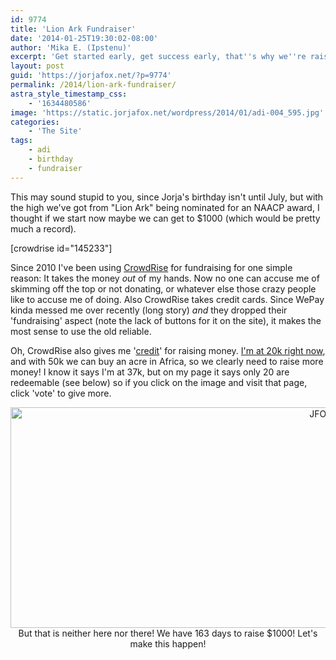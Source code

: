 ```yaml
---
id: 9774
title: 'Lion Ark Fundraiser'
date: '2014-01-25T19:30:02-08:00'
author: 'Mika E. (Ipstenu)'
excerpt: 'Get started early, get success early, that''s why we''re raising money for Jorja''s birthday when we have 163 days to go!'
layout: post
guid: 'https://jorjafox.net/?p=9774'
permalink: /2014/lion-ark-fundraiser/
astra_style_timestamp_css:
    - '1634480586'
image: 'https://static.jorjafox.net/wordpress/2014/01/adi-004_595.jpg'
categories:
    - 'The Site'
tags:
    - adi
    - birthday
    - fundraiser
---
```


This may sound stupid to you, since Jorja's birthday isn't until July, but with the high we've got from "Lion Ark" being nominated for an NAACP award, I thought if we start now maybe we can get to $1000 (which would be pretty much a record).

[crowdrise id="145233"]

Since 2010 I've been using <a href="http://crowdrise.com">CrowdRise</a> for fundraising for one simple reason: It takes the money _out_ of my hands. Now no one can accuse me of skimming off the top or not donating, or whatever else those crazy people like to accuse me of doing. Also CrowdRise takes credit cards. Since WePay kinda messed me over recently (long story) _and_ they dropped their 'fundraising' aspect (note the lack of buttons for it on the site), it makes the most sense to use the old reliable.

Oh, CrowdRise also gives me '<a href="http://www.crowdrise.com/community/rewards">credit</a>' for raising money. <a href="http://www.crowdrise.com/jorjafoxonline">I'm at 20k right now</a>, and with 50k we can buy an acre in Africa, so we clearly need to raise more money! I know it says I'm at 37k, but on my page it says only 20 are redeemable (see below) so if you click on the image and visit that page, click 'vote' to give more.
<p style="text-align: center;"><a href="http://www.crowdrise.com/jorjafoxonline"><img class="aligncenter  wp-image-9780" title="JFO CI Points" alt="JFO CI Points" src="//static.jorjafox.net/wordpress/2014/01/jfo-points.png" width="1030" height="353" /></a>
But that is neither here nor there! We have 163 days to raise $1000! Let's make this happen!
